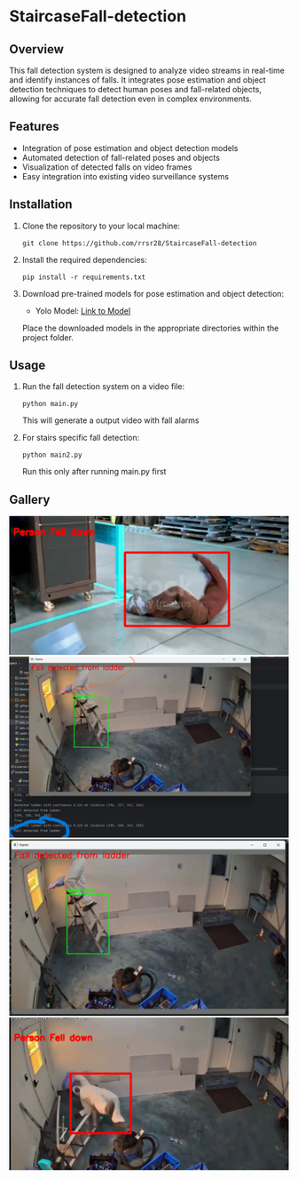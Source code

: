 # StaircaseFall-detection

## Overview
This fall detection system is designed to analyze video streams in real-time and identify instances of falls. It integrates pose estimation and object detection techniques to detect human poses and fall-related objects, allowing for accurate fall detection even in complex environments.

## Features
- Integration of pose estimation and object detection models
- Automated detection of fall-related poses and objects
- Visualization of detected falls on video frames
- Easy integration into existing video surveillance systems

## Installation
1. Clone the repository to your local machine:

    ```
    git clone https://github.com/rrsr28/StaircaseFall-detection
    ```

2. Install the required dependencies:

    ```
    pip install -r requirements.txt
    ```

3. Download pre-trained models for pose estimation and object detection:
   - Yolo Model: [Link to Model](https://github.com/WongKinYiu/yolov7/releases/download/v0.1/yolov7-w6-pose.pt)
   
   Place the downloaded models in the appropriate directories within the project folder.

## Usage
1. Run the fall detection system on a video file:

    ```
    python main.py
    ```
   This will generate a output video with fall alarms


2. For stairs specific fall detection:

    ```
    python main2.py
    ```
   Run this only after running main.py first

## Gallery
![img.png](img.png)
![Screenshot 2024-05-06 1404064545.png](Screenshot%202024-05-06%201404064545.png)
![Screenshot 2024-05-06 140058.png](Screenshot%202024-05-06%20140058.png)
![Screenshot 2024-05-06 135413.png](Screenshot%202024-05-06%20135413.png)